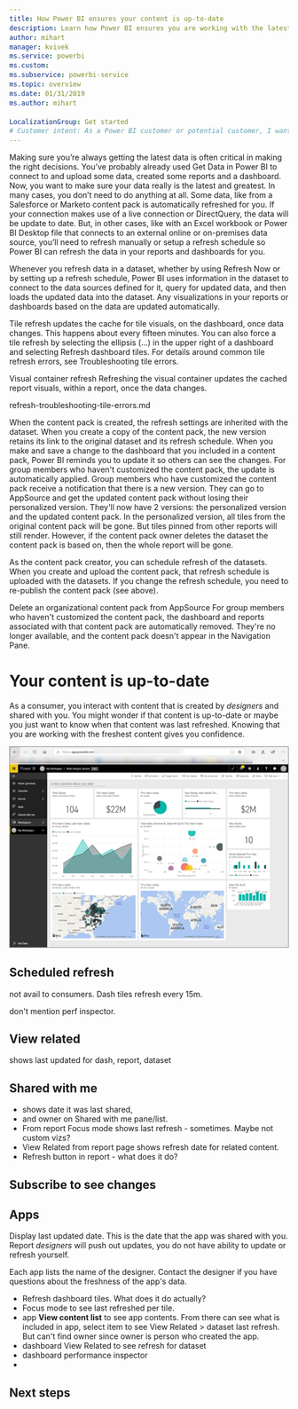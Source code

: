 ```yaml
---
title: How Power BI ensures your content is up-to-date
description: Learn how Power BI ensures you are working with the latest version of the data, report, dashboard, and app.
author: mihart
manager: kvivek
ms.service: powerbi
ms.custom:  
ms.subservice: powerbi-service
ms.topic: overview
ms.date: 01/31/2019
ms.author: mihart

LocalizationGroup: Get started
# Customer intent: As a Power BI customer or potential customer, I want to be sure that I'm using the most-recent data and learn how to determine this.
---
```


Making sure you’re always getting the latest data is often critical in making the right decisions. You’ve probably already used Get Data in Power BI to connect to and upload some data, created some reports and a dashboard. Now, you want to make sure your data really is the latest and greatest.
In many cases, you don’t need to do anything at all. Some data, like from a Salesforce or Marketo content pack is automatically refreshed for you. If your connection makes use of a live connection or DirectQuery, the data will be update to date. But, in other cases, like with an Excel workbook or Power BI Desktop file that connects to an external online or on-premises data source, you’ll need to refresh manually or setup a refresh schedule so Power BI can refresh the data in your reports and dashboards for you.

Whenever you refresh data in a dataset, whether by using Refresh Now or by setting up a refresh schedule, Power BI uses information in the dataset to connect to the data sources defined for it, query for updated data, and then loads the updated data into the dataset. Any visualizations in your reports or dashboards based on the data are updated automatically.

Tile refresh updates the cache for tile visuals, on the dashboard, once data changes. This happens about every fifteen minutes. You can also force a tile refresh by selecting the ellipsis (...) in the upper right of a dashboard and selecting Refresh dashboard tiles. For details around common tile refresh errors, see Troubleshooting tile errors.

Visual container refresh
Refreshing the visual container updates the cached report visuals, within a report, once the data changes.

refresh-troubleshooting-tile-errors.md

When the content pack is created, the refresh settings are inherited with the dataset. When you create a copy of the content pack, the new version retains its link to the original dataset and its refresh schedule.
When you make and save a change to the dashboard that you included in a content pack, Power BI reminds you to update it so others can see the changes. 
For group members who haven't customized the content pack, the update is automatically applied.
Group members who have customized the content pack receive a notification that there is a new version. They can go to AppSource and get the updated content pack without losing their personalized version. They'll now have 2 versions: the personalized version and the updated content pack. In the personalized version, all tiles from the original content pack will be gone. But tiles pinned from other reports will still render. However, if the content pack owner deletes the dataset the content pack is based on, then the whole report will be gone.

As the content pack creator, you can schedule refresh of the datasets. When you create and upload the content pack, that refresh schedule is uploaded with the datasets. If you change the refresh schedule, you need to re-publish the content pack (see above).

Delete an organizational content pack from AppSource
For group members who haven't customized the content pack, the dashboard and reports associated with that content pack are automatically removed. They're no longer available, and the content pack doesn't appear in the Navigation Pane.








# Your content is up-to-date
As a consumer, you interact with content that is created by *designers* and shared with you. You might wonder if that content is up-to-date or maybe you just want to know when that content was last refreshed. Knowing that you are working with the freshest content gives you confidence.  
 

![Power BI dashboard](media/end-user-consumer/power-bi-service.png)


## Scheduled refresh
not avail to consumers. Dash tiles refresh every 15m. 

don't mention perf inspector.

## View related
shows last updated for dash, report, dataset

## Shared with me
- shows date it was last shared, 
- and owner on Shared with me pane/list. 
- From report Focus mode shows last refresh - sometimes. Maybe not custom vizs? 
- View Related from report page shows refresh date for related content.
- Refresh button in report - what does it do?






## Subscribe to see changes


## Apps
Display last updated date.  This is the date that the app was shared with you.  Report *designers* will push out updates, you do not have ability to update or refresh yourself. 

Each app lists the name of the designer. Contact the designer if you have questions about the freshness of the app's data. 

- Refresh dashboard tiles.  What does it do actually? 
- Focus mode to see last refreshed per tile. 
- app **View content list** to see app contents.  From there can see what is included in app, select item to see View Related > dataset last refresh. But can't find owner since owner is person who created the app.
- dashboard View Related to see refresh for dataset
- dashboard performance inspector
- 

## Next steps

